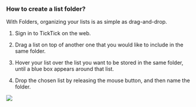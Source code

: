 ### How to create a list folder?

With Folders, organizing your lists is as simple as drag-and-drop.

1. Sign in to TickTick on the web.

2. Drag a list on top of another one that you would like to include in the same folder.

3. Hover your list over the list you want to be stored in the same folder, until a blue box appears around that list.

4. Drop the chosen list by releasing the mouse button, and then name the folder.

![](../../../images/ticktick-web-version/list/web2-listfolder.png)

